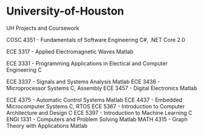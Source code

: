 # University-of-Houston

UH Projects and Coursework



COSC 4351 - Fundamentals of Software Engineering 	C#, .NET Core 2.0

ECE 3317 - Applied Electromagnetic Waves 		Matlab

ECE 3331 - Programming Applications in Electical and Computer Engineering	C

ECE 3337 - Signals and Systems Analysis			Matlab
ECE 3436 - Microprocessor Systems			C, Assembly
ECE 3457 - Digital Electronics				Matlab

	
ECE 4375 - Automatic Control Systems 			Matlab
ECE 4437 - Embedded Microcomputer Systems		C, RTOS
ECE 5367 - Introduction to Computer Architecture and Design	C
ECE 5397 - Introduction to Machine Learning		C
ENGI 1331 - Computers and Problem Solving		Matlab
MATH 4315 - Graph Theory with Applications		Matlab
